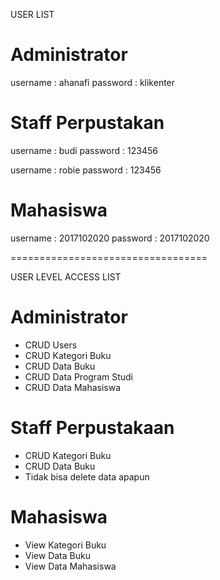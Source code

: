 USER LIST

# Administrator
username : ahanafi
password : klikenter

# Staff Perpustakan
username : budi
password : 123456

username : robie
password : 123456

# Mahasiswa
username : 2017102020
password : 2017102020

==================================

USER LEVEL ACCESS LIST

# Administrator
- CRUD Users
- CRUD Kategori Buku
- CRUD Data Buku
- CRUD Data Program Studi
- CRUD Data Mahasiswa

# Staff Perpustakaan
- CRUD Kategori Buku
- CRUD Data Buku
- Tidak bisa delete data apapun

# Mahasiswa
- View Kategori Buku
- View Data Buku
- View Data Mahasiswa

